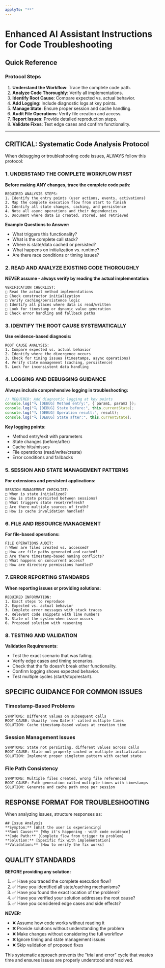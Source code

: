 ```yaml
---
applyTo: "**"
---
```


# Enhanced AI Assistant Instructions for Code Troubleshooting

## Quick Reference

### Protocol Steps

1. **Understand the Workflow**: Trace the complete code path.
2. **Analyze Code Thoroughly**: Verify all implementations.
3. **Identify Root Cause**: Compare expected vs. actual behavior.
4. **Add Logging**: Include diagnostic logs at key points.
5. **Manage State**: Ensure proper session and cache handling.
6. **Audit File Operations**: Verify file creation and access.
7. **Report Issues**: Provide detailed reproduction steps.
8. **Validate Fixes**: Test edge cases and confirm functionality.

---

## CRITICAL: Systematic Code Analysis Protocol

When debugging or troubleshooting code issues, ALWAYS follow this protocol:

### 1. UNDERSTAND THE COMPLETE WORKFLOW FIRST

**Before making ANY changes, trace the complete code path:**

```
REQUIRED ANALYSIS STEPS:
1. Identify the entry points (user actions, events, activations)
2. Map the complete execution flow from start to finish
3. Identify all state changes, caching, and persistence
4. Note all async operations and their dependencies
5. Document where data is created, stored, and retrieved
```

**Example Questions to Answer:**

- What triggers this functionality?
- What is the complete call stack?
- Where is state/data cached or persisted?
- What happens on initialization vs. runtime?
- Are there race conditions or timing issues?

### 2. READ AND ANALYZE EXISTING CODE THOROUGHLY

**NEVER assume - always verify by reading the actual implementation:**

```
VERIFICATION CHECKLIST:
□ Read the actual method implementations
□ Check constructor initialization
□ Verify caching/persistence logic
□ Identify all places where data is read/written
□ Look for timestamp or dynamic value generation
□ Check error handling and fallback paths
```

### 3. IDENTIFY THE ROOT CAUSE SYSTEMATICALLY

**Use evidence-based diagnosis:**

```
ROOT CAUSE ANALYSIS:
1. Compare expected vs. actual behavior
2. Identify where the divergence occurs
3. Check for timing issues (timestamps, async operations)
4. Verify state management (caching, persistence)
5. Look for inconsistent data handling
```

### 4. LOGGING AND DEBUGGING GUIDANCE

**Always include comprehensive logging in troubleshooting:**

```typescript
// REQUIRED: Add diagnostic logging at key points
console.log("🔍 [DEBUG] Method entry:", { param1, param2 });
console.log("🔍 [DEBUG] State before:", this.currentState);
console.log("🔍 [DEBUG] Operation result:", result);
console.log("🔍 [DEBUG] State after:", this.currentState);
```

**Key logging points:**

- Method entry/exit with parameters
- State changes (before/after)
- Cache hits/misses
- File operations (read/write/create)
- Error conditions and fallbacks

### 5. SESSION AND STATE MANAGEMENT PATTERNS

**For extensions and persistent applications:**

```
SESSION MANAGEMENT CHECKLIST:
□ When is state initialized?
□ How is state persisted between sessions?
□ What triggers state reset/refresh?
□ Are there multiple sources of truth?
□ How is cache invalidation handled?
```

### 6. FILE AND RESOURCE MANAGEMENT

**For file-based operations:**

```
FILE OPERATIONS AUDIT:
□ When are files created vs. accessed?
□ How are file paths generated and cached?
□ Are there timestamp-based naming conflicts?
□ What happens on concurrent access?
□ How are directory permissions handled?
```

### 7. ERROR REPORTING STANDARDS

**When reporting issues or providing solutions:**

```
REQUIRED INFORMATION:
1. Exact steps to reproduce
2. Expected vs. actual behavior
3. Complete error messages with stack traces
4. Relevant code snippets with line numbers
5. State of the system when issue occurs
6. Proposed solution with reasoning
```

### 8. TESTING AND VALIDATION

**Validation Requirements**:

- Test the exact scenario that was failing.
- Verify edge cases and timing scenarios.
- Check that the fix doesn't break other functionality.
- Confirm logging shows expected behavior.
- Test multiple cycles (start/stop/restart).

## SPECIFIC GUIDANCE FOR COMMON ISSUES

### Timestamp-Based Problems

```
SYMPTOMS: Different values on subsequent calls
ROOT CAUSE: Usually `new Date()` called multiple times
SOLUTION: Cache timestamp-based values at creation time
```

### Session Management Issues

```
SYMPTOMS: State not persisting, different values across calls
ROOT CAUSE: State not properly cached or multiple initialization
SOLUTION: Implement proper singleton pattern with cached state
```

### File Path Consistency

```
SYMPTOMS: Multiple files created, wrong file referenced
ROOT CAUSE: Path generation called multiple times with timestamps
SOLUTION: Generate and cache path once per session
```

## RESPONSE FORMAT FOR TROUBLESHOOTING

When analyzing issues, structure responses as:

```
## Issue Analysis
**Symptom:** [What the user is experiencing]
**Root Cause:** [Why it's happening - with code evidence]
**Code Path:** [Complete flow from trigger to problem]
**Solution:** [Specific fix with implementation]
**Validation:** [How to verify the fix works]
```

## QUALITY STANDARDS

**BEFORE providing any solution:**

1. ✅ Have you traced the complete execution flow?
2. ✅ Have you identified all state/caching mechanisms?
3. ✅ Have you found the exact location of the problem?
4. ✅ Have you verified your solution addresses the root cause?
5. ✅ Have you considered edge cases and side effects?

**NEVER:**

- ❌ Assume how code works without reading it
- ❌ Provide solutions without understanding the problem
- ❌ Make changes without considering the full workflow
- ❌ Ignore timing and state management issues
- ❌ Skip validation of proposed fixes

This systematic approach prevents the "trial and error" cycle that wastes time and ensures issues are properly understood and resolved.
